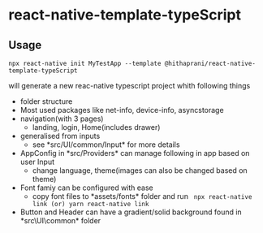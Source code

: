 # react-native-template-typeScript

## Usage

`npx react-native init MyTestApp --template @hithaprani/react-native-template-typeScript`

will generate a new reac-native typescript project whith following things

- folder structure
- Most used packages like net-info, device-info, asyncstorage
- navigation(with 3 pages)
  - landing, login, Home(includes drawer)
- generalised from inputs
  - see \*src/UI/common/Input\* for more details
- AppConfig in \*src/Providers\* can manage following in app based on user Input
  - change language, theme(images can also be changed based on theme)
- Font famiy can be configured with ease
  - copy font files to \*assets/fonts\* folder and run
    ` npx react-native link (or) yarn react-native link`
- Button and Header can have a gradient/solid background found in \*src\UI\common\* folder
